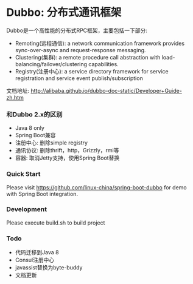 Dubbo: 分布式通讯框架
======================================
Dubbo是一个高性能的分布式RPC框架，主要包括一下部分:

* Remoting(远程通信): a network communication framework provides sync-over-async and request-response messaging.
* Clustering(集群): a remote procedure call abstraction with load-balancing/failover/clustering capabilities.
* Registry(注册中心): a service directory framework for service registration and service event publish/subscription

文档地址: http://alibaba.github.io/dubbo-doc-static/Developer+Guide-zh.htm

### 和Dubbo 2.x的区别

* Java 8 only
* Spring Boot兼容
* 注册中心: 删除simple registry
* 通讯协议: 删除thrift，http，Grizzly，rmi等
* 容器: 取消Jetty支持，使用Spring Boot替换

### Quick Start

Please visit https://github.com/linux-china/spring-boot-dubbo for demo with Spring Boot integration.

### Development

Please execute build.sh to build project

### Todo

* 代码迁移到Java 8
* Consul注册中心
* javassist替换为byte-buddy
* 文档更新